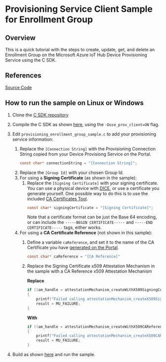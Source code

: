 # Provisioning Service Client Sample for Enrollment Group

## Overview

This is a quick tutorial with the steps to create, update, get, and delete an Enrollment Group on the Microsoft Azure IoT Hub Device Provisioning Service using the C SDK.

## References

[Source Code][source-code-link]

## How to run the sample on Linux or Windows

1. Clone the [C SDK repository][root-link]
2. Compile the C SDK as shown [here][devbox-setup-link], using the `-Duse_prov_client=ON` flag.
3. Edit `provisioning_enrollment_group_sample.c` to add your provisioning service information:
    1. Replace the `[Connection String]` with the Provisioning Connection String copied from your Device Provisiong Service on the Portal.
        ```c
        const char* connectionString = "[Connection String]";
        ```
    2. Replace the `[Group Id]` with your chosen Group Id.
    3. For using a **Signing Certificate** (as shown in the sample):
        1. Replace the `[Signing Certificate]` with your signing certificate. You can use a physical device with [DICE][dice-link], or use a certificate you generate yourself. One possible way to do this is to use the included [CA Certificates Tool][ca-cert-link].
            ```c
            const char* signingCertificate = "[Signing Certificate]";
            ```
            Note that a certificate format can be just the Base 64 encoding, or can include the `-----BEGIN CERTIFICATE-----` and `-----END CERTIFICATE-----` tags, either works.
    4. For using a **CA Certificate Reference** (not shown in this sample):
        1. Define a variable `caReference`, and set it to the name of the CA Certificate you have [generated on the Portal][ca-cert-portal-link].
            ```c
            const char* caReference = "[CA Reference]"
            ```
        2. Replace the Signing Certificate x509 Attestation Mechanism in the sample with a CA Reference x509 Attestation Mechanism
            
            **Replace**
            ```c
            if ((am_handle = attestationMechanism_createWithX509SigningCert(signingCertificate, NULL)) == NULL)
            {
                printf("Failed calling attestationMechanism_createX509SigningCert\n");
                result = MU_FAILURE;
            }
            ```

            **With**
            ```c
            if ((am_handle = attestationMechanism_createWithX509CAReference(caReference, NULL)) == NULL)
            {
                printf("Failed calling attestationMechansim_createX509CAReference\n");
                result = MU_FAILURE;
            }
            ```


4. Build as shown [here][devbox-setup-link] and run the sample.

[root-link]: https://github.com/Azure/azure-iot-sdk-c
[source-code-link]: ../../src
[dice-link]: https://azure.microsoft.com/en-us/blog/azure-iot-supports-new-security-hardware-to-strengthen-iot-security/
[devbox-setup-link]: ../../../doc/devbox-setup.md
[ca-cert-link]: ../../../tools/CACertificates
[ca-cert-portal-link]: https://docs.microsoft.com/en-us/azure/iot-hub/iot-hub-security-x509-get-started